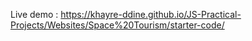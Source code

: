 Live demo : https://khayre-ddine.github.io/JS-Practical-Projects/Websites/Space%20Tourism/starter-code/
